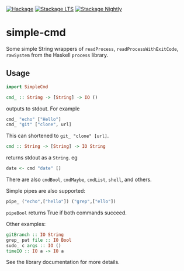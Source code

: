 [![Hackage](http://img.shields.io/hackage/v/simple-cmd.png)](http://hackage.haskell.org/package/simple-cmd)
[![Stackage LTS](http://stackage.org/package/simple-cmd/badge/lts)](http://stackage.org/lts/package/simple-cmd)
[![Stackage Nightly](http://stackage.org/package/simple-cmd/badge/nightly)](http://stackage.org/nightly/package/simple-cmd)

# simple-cmd

Some simple String wrappers of `readProcess`, `readProcessWithExitCode`,
`rawSystem` from the Haskell `process` library.

## Usage

```haskell
import SimpleCmd
```

```haskell
cmd_ :: String -> [String] -> IO ()
```
outputs to stdout. For example

```haskell
cmd_ "echo" ["Hello"]
cmd_ "git" ["clone", url]
```
This can shortened to `git_ "clone" [url]`.

```haskell
cmd :: String -> [String] -> IO String
```
returns stdout as a `String`. eg

```haskell
date <- cmd "date" []
```

There are also `cmdBool`, `cmdMaybe`, `cmdList`, `shell`, and others.

Simple pipes are also supported:
```haskell
pipe_ ("echo",["hello"]) ("grep",["ello"])
```
`pipeBool` returns True if both commands succeed.

Other examples:
```haskell
gitBranch :: IO String
grep_ pat file :: IO Bool
sudo_ c args :: IO ()
timeIO :: IO a -> IO a
```

See the library documentation for more details.
